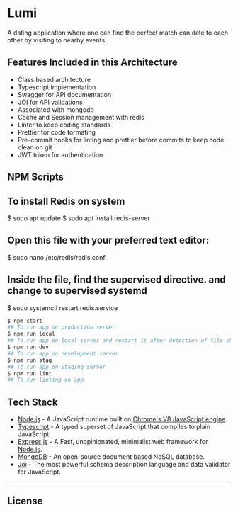 # Lumi

A dating application where one can find the perfect match can date to each other by visiting to nearby events.

## Features Included in this Architecture

- Class based architecture
- Typescript implementation
- Swagger for API documentation
- JOI for API validations
- Associated with mongodb
- Cache and Session management with redis
- Linter to keep coding standards
- Prettier for code formating
- Pre-commit hooks for linting and prettier before commits to keep code clean on git
- JWT token for authentication

## NPM Scripts

## To install Redis on system

$ sudo apt update
$ sudo apt install redis-server

## Open this file with your preferred text editor:

$ sudo nano /etc/redis/redis.conf

## Inside the file, find the supervised directive. and change to supervised systemd

$ sudo systemctl restart redis.service

```sh
$ npm start
## To run app on production server
$ npm run local
## To run app on local server and restart it after detection of file change
$ npm run dev
## To run app on development server
$ npm run stag
## To run app on Staging server
$ npm run lint
## To run linting on app
```

## Tech Stack

- [Node.js](https://nodejs.org/en/) - A JavaScript runtime built on [Chrome's V8 JavaScript engine](https://v8.dev/).
- [Typescript](https://www.typescriptlang.org/) - A typed superset of JavaScript that compiles to plain JavaScript.
- [Express.js](https://expressjs.com/) - A Fast, unopinionated, minimalist web framework for [Node.js](https://nodejs.org/en/).
- [MongoDB](https://www.mongodb.com/) - An open-source document based NoSQL database.
- [Joi](https://joi.dev/) - The most powerful schema description language
  and data validator for JavaScript.
---

## License
